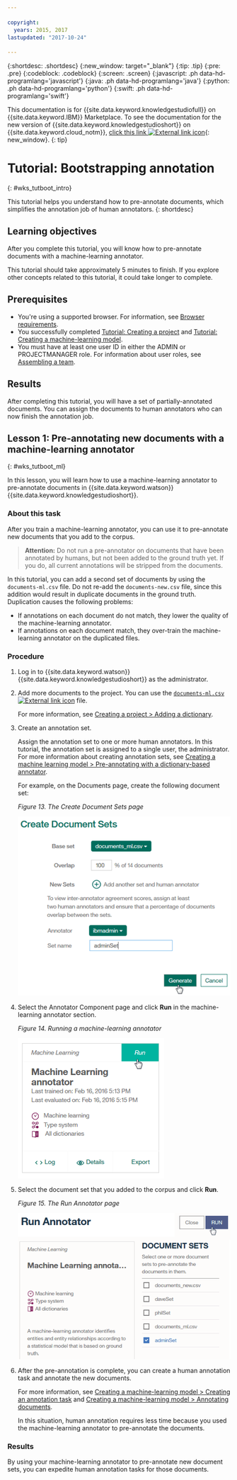 ```yaml
---

copyright:
  years: 2015, 2017
lastupdated: "2017-10-24"

---
```


{:shortdesc: .shortdesc}
{:new_window: target="_blank"}
{:tip: .tip}
{:pre: .pre}
{:codeblock: .codeblock}
{:screen: .screen}
{:javascript: .ph data-hd-programlang='javascript'}
{:java: .ph data-hd-programlang='java'}
{:python: .ph data-hd-programlang='python'}
{:swift: .ph data-hd-programlang='swift'}

This documentation is for {{site.data.keyword.knowledgestudiofull}} on {{site.data.keyword.IBM}} Marketplace. To see the documentation for the new version of {{site.data.keyword.knowledgestudioshort}} on {{site.data.keyword.cloud_notm}}, [click this link ![External link icon](../../icons/launch-glyph.svg "External link icon")](https://{DomainName}/docs/services/watson-knowledge-studio/tutorials-bootstrap-annotation.html){: new_window}.
{: tip}

# Tutorial: Bootstrapping annotation
{: #wks_tutboot_intro}

This tutorial helps you understand how to pre-annotate documents, which simplifies the annotation job of human annotators.
{: shortdesc}

## Learning objectives

After you complete this tutorial, you will know how to pre-annotate documents with a machine-learning annotator.

This tutorial should take approximately 5 minutes to finish. If you explore other concepts related to this tutorial, it could take longer to complete.

## Prerequisites

- You're using a supported browser. For information, see [Browser requirements](/docs/services/knowledge-studio/system-requirements.html).
- You successfully completed [Tutorial: Creating a project](/docs/services/knowledge-studio/tutorials-create-project.html) and [Tutorial: Creating a machine-learning model](/docs/services/knowledge-studio/tutorials-create-ml-model.html).
- You must have at least one user ID in either the ADMIN or PROJECTMANAGER role. For information about user roles, see [Assembling a team](/docs/services/knowledge-studio/team.html).

## Results

After completing this tutorial, you will have a set of partially-annotated documents. You can assign the documents to human annotators who can now finish the annotation job.

## Lesson 1: Pre-annotating new documents with a machine-learning annotator
{: #wks_tutboot_ml}

In this lesson, you will learn how to use a machine-learning annotator to pre-annotate documents in {{site.data.keyword.watson}} {{site.data.keyword.knowledgestudioshort}}.

### About this task

After you train a machine-learning annotator, you can use it to pre-annotate new documents that you add to the corpus.

> **Attention:** Do not run a pre-annotator on documents that have been annotated by humans, but not been added to the ground truth yet. If you do, all current annotations will be stripped from the documents.

In this tutorial, you can add a second set of documents by using the `documents-ml.csv` file. Do not re-add the `documents-new.csv` file, since this addition would result in duplicate documents in the ground truth. Duplication causes the following problems:

- If annotations on each document do not match, they lower the quality of the machine-learning annotator.
- If annotations on each document match, they over-train the machine-learning annotator on the duplicated files.

### Procedure

1. Log in to {{site.data.keyword.watson}} {{site.data.keyword.knowledgestudioshort}} as the administrator.
1. Add more documents to the project. You can use the <a target="_blank" href="https://watson-developer-cloud.github.io/doc-tutorial-downloads/knowledge-studio/documents-ml.csv" download>`documents-ml.csv`<img src="../../icons/launch-glyph.svg" alt="External link icon" title="External link icon" class="style-scope doc-content"></a> file.

    For more information, see [Creating a project > Adding a dictionary](/docs/services/knowledge-studio/tutorials-create-project.html#wks_tutless4).

1. Create an annotation set.

    Assign the annotation set to one or more human annotators. In this tutorial, the annotation set is assigned to a single user, the administrator. For more information about creating annotation sets, see [Creating a machine learning model > Pre-annotating with a dictionary-based annotator](/docs/services/knowledge-studio/tutorials-create-ml-model.html#wks_tutless_ml3).

    For example, on the Documents page, create the following document set:

    *Figure 13. The Create Document Sets page*

    ![This screen capture shows the Create Document Sets page. The Base set is documents_ml.csv.](images/wks_tutdocset4.gif)

1. Select the Annotator Component page and click **Run** in the machine-learning annotator section.

    *Figure 14. Running a machine-learning annotator*

    ![This screen capture shows the Annotator Component page. The Run button is highlighted.](images/wks_tutanno11.gif)

1. Select the document set that you added to the corpus and click **Run**.

    *Figure 15. The Run Annotator page*

    ![This screen capture shows the Run Annotator page. The Run button is highlighted.](images/wks_tutanno12.gif)

1. After the pre-annotation is complete, you can create a human annotation task and annotate the new documents.

    For more information, see [Creating a machine-learning model > Creating an annotation task](/docs/services/knowledge-studio/tutorials-create-ml-model.html#wks_tutless_ml4) and [Creating a machine-learning model > Annotating documents](/docs/services/knowledge-studio/tutorials-create-ml-model.html#wks_tutless_ml5).

    In this situation, human annotation requires less time because you used the machine-learning annotator to pre-annotate the documents.

### Results

By using your machine-learning annotator to pre-annotate new document sets, you can expedite human annotation tasks for those documents.
